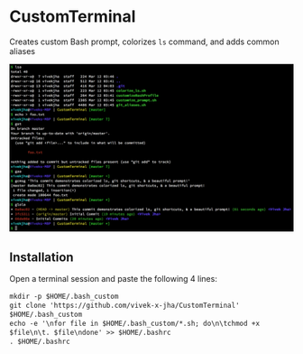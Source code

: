 # CustomTerminal
Creates custom Bash prompt, colorizes `ls` command, and adds common aliases

![Sample Terminal Session](screenshots/TerminalSession.png "Sample output of a terminal session with custom colors, prompt, and aliases")

## Installation
Open a terminal session and paste the following 4 lines:

```
mkdir -p $HOME/.bash_custom
git clone 'https://github.com/vivek-x-jha/CustomTerminal' $HOME/.bash_custom
echo -e '\nfor file in $HOME/.bash_custom/*.sh; do\n\tchmod +x $file\n\t. $file\ndone' >> $HOME/.bashrc
. $HOME/.bashrc
```
